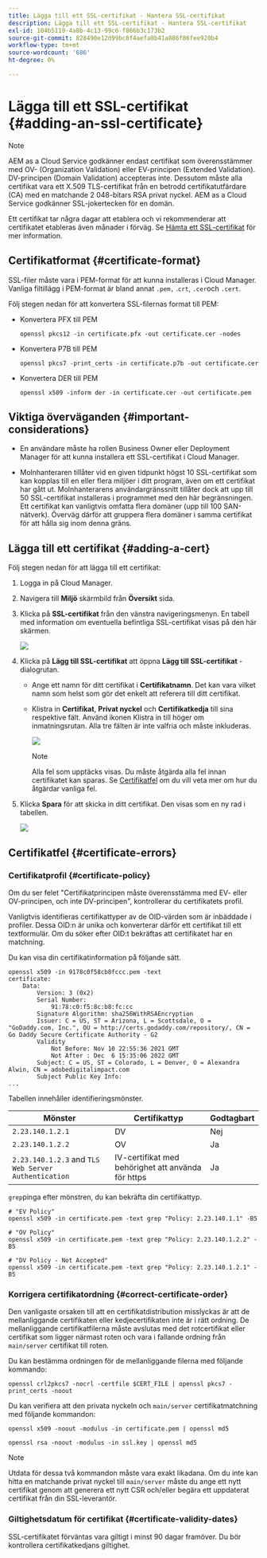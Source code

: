 ```yaml
---
title: Lägga till ett SSL-certifikat - Hantera SSL-certifikat
description: Lägga till ett SSL-certifikat - Hantera SSL-certifikat
exl-id: 104b5119-4a8b-4c13-99c6-f866b3c173b2
source-git-commit: 828490e12d99bc8f4aefa0b41a886f86fee920b4
workflow-type: tm+mt
source-wordcount: '686'
ht-degree: 0%

---
```


# Lägga till ett SSL-certifikat {#adding-an-ssl-certificate}

>[!NOTE]
>AEM as a Cloud Service godkänner endast certifikat som överensstämmer med OV- (Organization Validation) eller EV-principen (Extended Validation). DV-principen (Domain Validation) accepteras inte. Dessutom måste alla certifikat vara ett X.509 TLS-certifikat från en betrodd certifikatutfärdare (CA) med en matchande 2 048-bitars RSA privat nyckel. AEM as a Cloud Service godkänner SSL-jokertecken för en domän.

Ett certifikat tar några dagar att etablera och vi rekommenderar att certifikatet etableras även månader i förväg. Se [Hämta ett SSL-certifikat](/help/implementing/cloud-manager/managing-ssl-certifications/get-ssl-certificate.md) för mer information.

## Certifikatformat {#certificate-format}

SSL-filer måste vara i PEM-format för att kunna installeras i Cloud Manager. Vanliga filtillägg i PEM-format är bland annat `.pem,` .`crt`, `.cer`och `.cert`.

Följ stegen nedan för att konvertera SSL-filernas format till PEM:

* Konvertera PFX till PEM

   `openssl pkcs12 -in certificate.pfx -out certificate.cer -nodes`

* Konvertera P7B till PEM

   `openssl pkcs7 -print_certs -in certificate.p7b -out certificate.cer`

* Konvertera DER till PEM

   `openssl x509 -inform der -in certificate.cer -out certificate.pem`

## Viktiga överväganden {#important-considerations}

* En användare måste ha rollen Business Owner eller Deployment Manager för att kunna installera ett SSL-certifikat i Cloud Manager.

* Molnhanteraren tillåter vid en given tidpunkt högst 10 SSL-certifikat som kan kopplas till en eller flera miljöer i ditt program, även om ett certifikat har gått ut. Molnhanterarens användargränssnitt tillåter dock att upp till 50 SSL-certifikat installeras i programmet med den här begränsningen. Ett certifikat kan vanligtvis omfatta flera domäner (upp till 100 SAN-nätverk). Överväg därför att gruppera flera domäner i samma certifikat för att hålla sig inom denna gräns.


## Lägga till ett certifikat {#adding-a-cert}

Följ stegen nedan för att lägga till ett certifikat:

1. Logga in på Cloud Manager.
1. Navigera till **Miljö** skärmbild från **Översikt** sida.
1. Klicka på **SSL-certifikat** från den vänstra navigeringsmenyn. En tabell med information om eventuella befintliga SSL-certifikat visas på den här skärmen.

   ![](/help/implementing/cloud-manager/assets/ssl/ssl-cert-1.png)

1. Klicka på **Lägg till SSL-certifikat** att öppna **Lägg till SSL-certifikat** -dialogrutan.

   * Ange ett namn för ditt certifikat i **Certifikatnamn**. Det kan vara vilket namn som helst som gör det enkelt att referera till ditt certifikat.
   * Klistra in **Certifikat**, **Privat nyckel** och **Certifikatkedja** till sina respektive fält. Använd ikonen Klistra in till höger om inmatningsrutan.
Alla tre fälten är inte valfria och måste inkluderas.

      ![](/help/implementing/cloud-manager/assets/ssl/ssl-cert-02.png)


      >[!NOTE]
      >Alla fel som upptäcks visas. Du måste åtgärda alla fel innan certifikatet kan sparas. Se [Certifikatfel](#certificate-errors) om du vill veta mer om hur du åtgärdar vanliga fel.

1. Klicka **Spara** för att skicka in ditt certifikat. Den visas som en ny rad i tabellen.

   ![](/help/implementing/cloud-manager/assets/ssl/ssl-cert-3.png)

## Certifikatfel {#certificate-errors}

### Certifikatprofil {#certificate-policy}

Om du ser felet &quot;Certifikatprincipen måste överensstämma med EV- eller OV-principen, och inte DV-principen&quot;, kontrollerar du certifikatets profil.

Vanligtvis identifieras certifikattyper av de OID-värden som är inbäddade i profiler. Dessa OID:n är unika och konverterar därför ett certifikat till ett textformulär. Om du söker efter OID:t bekräftas att certifikatet har en matchning.

Du kan visa din certifikatinformation på följande sätt.

```text
openssl x509 -in 9178c0f58cb8fccc.pem -text
certificate:
    Data:
        Version: 3 (0x2)
        Serial Number:
            91:78:c0:f5:8c:b8:fc:cc
        Signature Algorithm: sha256WithRSAEncryption
        Issuer: C = US, ST = Arizona, L = Scottsdale, O = "GoDaddy.com, Inc.", OU = http://certs.godaddy.com/repository/, CN = Go Daddy Secure Certificate Authority - G2
        Validity
            Not Before: Nov 10 22:55:36 2021 GMT
            Not After : Dec  6 15:35:06 2022 GMT
        Subject: C = US, ST = Colorado, L = Denver, O = Alexandra Alwin, CN = adobedigitalimpact.com
        Subject Public Key Info:
...
```

Tabellen innehåller identifieringsmönster.

| Mönster | Certifikattyp | Godtagbart |
|---|---|---|
| `2.23.140.1.2.1` | DV | Nej |
| `2.23.140.1.2.2` | OV | Ja |
| `2.23.140.1.2.3` and `TLS Web Server Authentication` | IV-certifikat med behörighet att använda för https | Ja |

`grep`pinga efter mönstren, du kan bekräfta din certifikattyp.

```shell
# "EV Policy"
openssl x509 -in certificate.pem -text grep "Policy: 2.23.140.1.1" -B5

# "OV Policy"
openssl x509 -in certificate.pem -text grep "Policy: 2.23.140.1.2.2" -B5

# "DV Policy - Not Accepted"
openssl x509 -in certificate.pem -text grep "Policy: 2.23.140.1.2.1" -B5
```

### Korrigera certifikatordning {#correct-certificate-order}

Den vanligaste orsaken till att en certifikatdistribution misslyckas är att de mellanliggande certifikaten eller kedjecertifikaten inte är i rätt ordning. De mellanliggande certifikatfilerna måste avslutas med det rotcertifikat eller certifikat som ligger närmast roten och vara i fallande ordning från `main/server` certifikat till roten.

Du kan bestämma ordningen för de mellanliggande filerna med följande kommando:

`openssl crl2pkcs7 -nocrl -certfile $CERT_FILE | openssl pkcs7 -print_certs -noout`

Du kan verifiera att den privata nyckeln och `main/server` certifikatmatchning med följande kommandon:

`openssl x509 -noout -modulus -in certificate.pem | openssl md5`

`openssl rsa -noout -modulus -in ssl.key | openssl md5`

>[!NOTE]
>Utdata för dessa två kommandon måste vara exakt likadana. Om du inte kan hitta en matchande privat nyckel till `main/server` måste du ange ett nytt certifikat genom att generera ett nytt CSR och/eller begära ett uppdaterat certifikat från din SSL-leverantör.

### Giltighetsdatum för certifikat {#certificate-validity-dates}

SSL-certifikatet förväntas vara giltigt i minst 90 dagar framöver. Du bör kontrollera certifikatkedjans giltighet.

